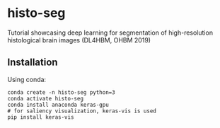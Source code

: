 # histo-seg
Tutorial showcasing deep learning for segmentation of high-resolution histological brain images (DL4HBM, OHBM 2019)

## Installation
Using conda:
```
conda create -n histo-seg python=3
conda activate histo-seg
conda install anaconda keras-gpu
# for saliency visualization, keras-vis is used
pip install keras-vis
```
